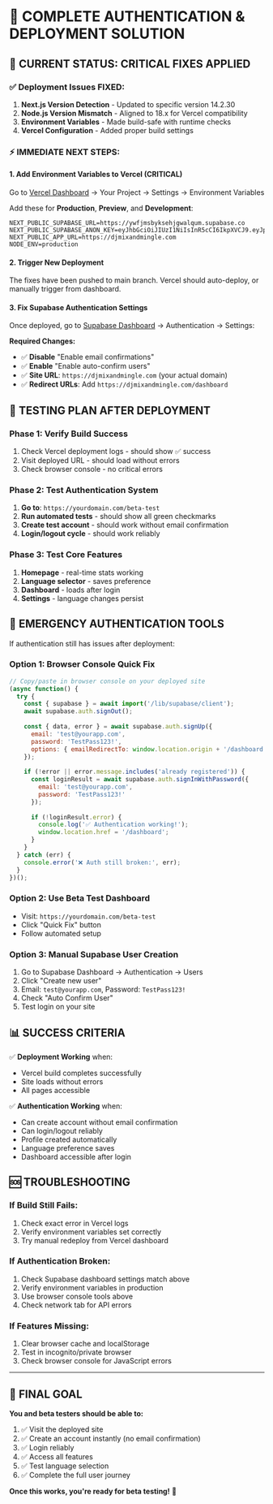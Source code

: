 # 🎯 COMPLETE AUTHENTICATION & DEPLOYMENT SOLUTION

## 🚨 CURRENT STATUS: CRITICAL FIXES APPLIED

### ✅ Deployment Issues FIXED:
1. **Next.js Version Detection** - Updated to specific version 14.2.30
2. **Node.js Version Mismatch** - Aligned to 18.x for Vercel compatibility  
3. **Environment Variables** - Made build-safe with runtime checks
4. **Vercel Configuration** - Added proper build settings

### ⚡ IMMEDIATE NEXT STEPS:

#### 1. Add Environment Variables to Vercel (CRITICAL)
Go to [Vercel Dashboard](https://vercel.com/dashboard) → Your Project → Settings → Environment Variables

Add these for **Production**, **Preview**, and **Development**:
```
NEXT_PUBLIC_SUPABASE_URL=https://ywfjmsbyksehjgwalqum.supabase.co
NEXT_PUBLIC_SUPABASE_ANON_KEY=eyJhbGciOiJIUzI1NiIsInR5cCI6IkpXVCJ9.eyJpc3MiOiJzdXBhYmFzZSIsInJlZiI6Inl3Zmptc2J5a3NlaGpnd2FscXVtIiwicm9sZSI6ImFub24iLCJpYXQiOjE3NDczMzIwNjgsImV4cCI6MjA2MjkwODA2OH0.fXx5d7iRXgpJDB_jAKgtRa2pVoAPBHU9Rly0T14HsVs
NEXT_PUBLIC_APP_URL=https://djmixandmingle.com
NODE_ENV=production
```

#### 2. Trigger New Deployment
The fixes have been pushed to main branch. Vercel should auto-deploy, or manually trigger from dashboard.

#### 3. Fix Supabase Authentication Settings
Once deployed, go to [Supabase Dashboard](https://supabase.com/dashboard) → Authentication → Settings:

**Required Changes:**
- ✅ **Disable** "Enable email confirmations"  
- ✅ **Enable** "Enable auto-confirm users"
- ✅ **Site URL**: `https://djmixandmingle.com` (your actual domain)
- ✅ **Redirect URLs**: Add `https://djmixandmingle.com/dashboard`

## 🧪 TESTING PLAN AFTER DEPLOYMENT

### Phase 1: Verify Build Success
1. Check Vercel deployment logs - should show ✅ success
2. Visit deployed URL - should load without errors
3. Check browser console - no critical errors

### Phase 2: Test Authentication System
1. **Go to**: `https://yourdomain.com/beta-test`
2. **Run automated tests** - should show all green checkmarks
3. **Create test account** - should work without email confirmation
4. **Login/logout cycle** - should work reliably

### Phase 3: Test Core Features
1. **Homepage** - real-time stats working
2. **Language selector** - saves preference
3. **Dashboard** - loads after login
4. **Settings** - language changes persist

## 🔧 EMERGENCY AUTHENTICATION TOOLS

If authentication still has issues after deployment:

### Option 1: Browser Console Quick Fix
```javascript
// Copy/paste in browser console on your deployed site
(async function() {
  try {
    const { supabase } = await import('/lib/supabase/client');
    await supabase.auth.signOut();
    
    const { data, error } = await supabase.auth.signUp({
      email: 'test@yourapp.com',
      password: 'TestPass123!',
      options: { emailRedirectTo: window.location.origin + '/dashboard' }
    });
    
    if (!error || error.message.includes('already registered')) {
      const loginResult = await supabase.auth.signInWithPassword({
        email: 'test@yourapp.com',
        password: 'TestPass123!'
      });
      
      if (!loginResult.error) {
        console.log('✅ Authentication working!');
        window.location.href = '/dashboard';
      }
    }
  } catch (err) {
    console.error('❌ Auth still broken:', err);
  }
})();
```

### Option 2: Use Beta Test Dashboard
- Visit: `https://yourdomain.com/beta-test`
- Click "Quick Fix" button
- Follow automated setup

### Option 3: Manual Supabase User Creation
1. Go to Supabase Dashboard → Authentication → Users
2. Click "Create new user"
3. Email: `test@yourapp.com`, Password: `TestPass123!`
4. Check "Auto Confirm User" 
5. Test login on your site

## 📊 SUCCESS CRITERIA

✅ **Deployment Working** when:
- Vercel build completes successfully
- Site loads without errors
- All pages accessible

✅ **Authentication Working** when:
- Can create account without email confirmation
- Can login/logout reliably
- Profile created automatically
- Language preference saves
- Dashboard accessible after login

## 🆘 TROUBLESHOOTING

### If Build Still Fails:
1. Check exact error in Vercel logs
2. Verify environment variables set correctly
3. Try manual redeploy from Vercel dashboard

### If Authentication Broken:
1. Check Supabase dashboard settings match above
2. Verify environment variables in production
3. Use browser console tools above
4. Check network tab for API errors

### If Features Missing:
1. Clear browser cache and localStorage
2. Test in incognito/private browser
3. Check browser console for JavaScript errors

---

## 🎉 FINAL GOAL

**You and beta testers should be able to:**
1. ✅ Visit the deployed site
2. ✅ Create an account instantly (no email confirmation)
3. ✅ Login reliably 
4. ✅ Access all features
5. ✅ Test language selection
6. ✅ Complete the full user journey

**Once this works, you're ready for beta testing!** 🚀
